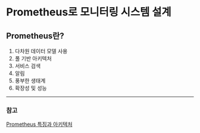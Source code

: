 # Prometheus로 모니터링 시스템 설계

## Prometheus란?

1. 다차원 데이터 모델 사용
2. 풀 기반 아키텍처
3. 서비스 검색
4. 알림
5. 풍부한 생태계
6. 확장성 및 성능

---

### 참고

[Prometheus 특징과 아키텍처](https://www.devkuma.com/docs/prometheus/overview/)
